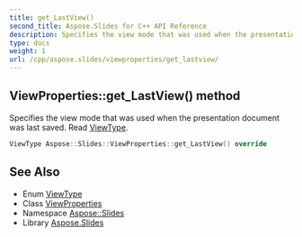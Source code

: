 ```yaml
---
title: get_LastView()
second_title: Aspose.Slides for C++ API Reference
description: Specifies the view mode that was used when the presentation document was last saved. Read ViewType.
type: docs
weight: 1
url: /cpp/aspose.slides/viewproperties/get_lastview/
---
```

## ViewProperties::get_LastView() method


Specifies the view mode that was used when the presentation document was last saved. Read [ViewType](../../viewtype/).

```cpp
ViewType Aspose::Slides::ViewProperties::get_LastView() override
```

## See Also

* Enum [ViewType](../viewtype/)
* Class [ViewProperties](./)
* Namespace [Aspose::Slides](../)
* Library [Aspose.Slides](../../)